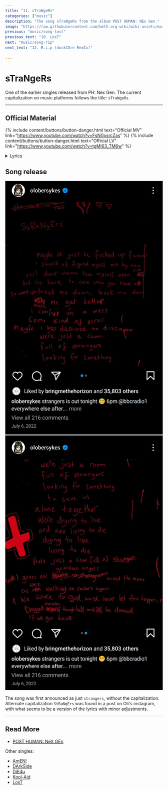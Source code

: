 ```yaml
---
title: "11. sTraNgeRs"
categories: ["music"]
description: "The song sTraNgeRs from the album POST HUMAN: NEx Gen."
image: "https://raw.githubusercontent.com/bmth-arg-wiki/wiki-assets/main/music/ph2/album_cover_300.png"
previous: "music/song-lost"
previous_text: "10. LosT"
next: "music/song-rip"
next_text: "12. R.i.p (duskCOre RemIx)"

---
```

# sTraNgeRs

One of the earlier singles released from PH: Nex Gen. 
The current capitalization on music platforms follows 
the title: `sTraNgeRs`.

***

## Official Material

{% include content/buttons/button-danger.html text="Official MV" link="https://www.youtube.com/watch?v=FsNGxsrcZas" %}
{% include content/buttons/button-danger.html text="Official LV" link="https://www.youtube.com/watch?v=tgMI63_TM6w" %}

<details class="lyrics">
<summary>Lyrics</summary>
{{ "
> Maybe I’ll just be fucked up forever
> should have figured myself out by now
> And I don’t wanna tear myself open, no
> But it’s hard to care when you bleed out
>
> So won’t you break me down, break me down
> Make me get better
> I confess I’m a mess
> Some kind of error
> Well maybe I was destined to disappear
>
> We’re just a room full of strangers
> Looking for something to save us
> Alone together
> We’re dying to live and we’re living to die
> Dying to live, living to die
> We’re just a room full of strangers
>
> Well I guess my guardian angel missed the memo
> ‘Cause we’re walking on razors again
> And we swore to God we’d never let this happen, no
> We dragged ourselves through hell
> And we’ll be damned if we go back
>
> Break me down
> Break me down
> Make me get better I confess that I’m a mess
> Some kind of error
> Well maybe I was destined to disappear
>
> We’re just a room full of strangers
> Looking for something to save us
> Alone together,
> We’re dying to live
> And we’re living to die
> Dying to live, living to die It never stops
>
> Can’t erase this
> So cross out my eyes
> Tear the pages ‘Cause you and I
> We’re just dying to live And we’re living to die
> Dying to live, living to die It never stops, it don’t
>
> Where did we go?
> We’re all alone, all alone
> No place like home
> Take us back to yesterday
>
> S.O.S
> Save us from ourselves
" | markdownify }}
</details>

## Song release

![Release announcement 1/2](https://raw.githubusercontent.com/bmth-arg-wiki/wiki-assets/main/music/ph2/strangers/insta_2022_07_06_strangers_release.jpg)
![Release announcement 2/2](https://raw.githubusercontent.com/bmth-arg-wiki/wiki-assets/main/music/ph2/strangers/insta_2022_07_06_strangers2.jpg)

The song was first announced as just `strangers`, without 
the capitalization. Alternate capitalization `StRaNgErs` was 
found in a post on Oli's instagram, with what seems to be 
a version of the lyrics with minor adjustments.

***

## Read More

- [POST HUMAN: NeX GEn](ph-nex-gen)

Other singles:

- [AmEN!](song-amen)
- [DArkSide](song-darkside)
- [DiE4u](song-die4u)
- [Kool-Aid](song-koolaid)
- [LosT](song-lost)
